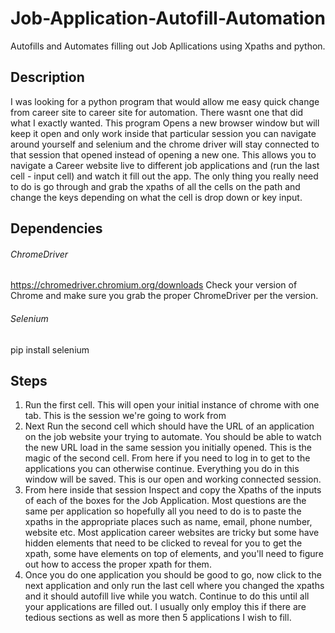 # Job-Application-Autofill-Automation
Autofills and Automates filling out Job Apllications using Xpaths and python.

## Description

I was looking for a python program that would allow me easy quick change from career site to career site for automation. There wasnt
one that did what I exactly wanted. This program Opens a new browser window but will keep it open and only work inside that particular session
you can navigate around yourself and selenium and the chrome driver will stay connected to that session that opened instead of opening a new one.
This allows you to navigate a Career website live to different job applications and (run the last cell - input cell) and watch it fill out the app.
The only thing you really need to do is go through and grab the xpaths of all the cells on the path and change the keys depending on what the cell is
drop down or key input.

## Dependencies

###### ChromeDriver

https://chromedriver.chromium.org/downloads
Check your version of Chrome and make sure you grab the proper ChromeDriver per the version.

###### Selenium

pip install selenium

## Steps

1. Run the first cell. This will open your initial instance of chrome with one tab. This is the session we're going to work from
2. Next Run the second cell which should have the URL of an application on the job website your trying to automate. You should be able to watch the new URL load in the same session you initially opened. This is the magic of the second cell. From here if you need to log in to get to the applications you can otherwise continue. Everything you do in this window will be saved. This is our open and working connected session.
3. From here inside that session Inspect and copy the Xpaths of the inputs of each of the boxes for the Job Application. Most questions are the same per application so hopefully all you need to do is to paste the xpaths in the appropriate places such as name, email, phone number, website etc. Most application career websites are tricky but some have hidden elements that need to be clicked to reveal for you to get the xpath, some have elements on top of elements, and you'll need to figure out how to access the proper xpath for them.
4. Once you do one application you should be good to go, now click to the next application and only run the last cell where you changed the xpaths and it should autofill live while you watch. Continue to do this until all your applications are filled out. I usually only employ this if there are tedious sections as well as more then 5 applications I wish to fill.
